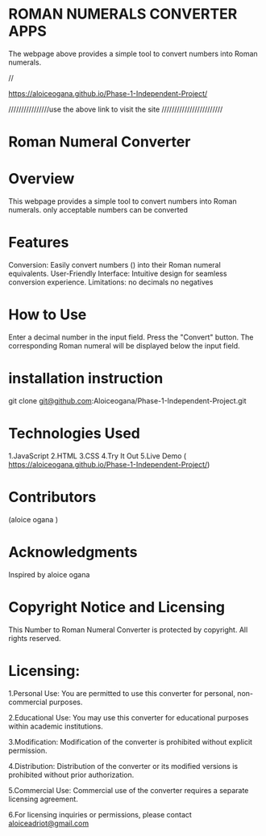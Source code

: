 # ROMAN NUMERALS CONVERTER APPS
The webpage above provides a simple tool to convert  numbers into Roman numerals.


//  

 https://aloiceogana.github.io/Phase-1-Independent-Project/

////////////////use the above link to visit the site ////////////////////////

# Roman Numeral Converter

# Overview
This webpage provides a simple tool to convert  numbers into Roman numerals.
only acceptable numbers can be converted

# Features
Conversion: Easily convert numbers () into their Roman numeral equivalents.
User-Friendly Interface: Intuitive design for seamless conversion experience.
Limitations: no decimals
             no negatives


# How to Use
Enter a decimal number in the input field.
Press the "Convert" button.
The corresponding Roman numeral will be displayed below the input field.

# installation instruction
git clone git@github.com:Aloiceogana/Phase-1-Independent-Project.git
# Technologies Used
1.JavaScript
2.HTML
3.CSS
4.Try It Out
5.Live Demo ( https://aloiceogana.github.io/Phase-1-Independent-Project/)

# Contributors
(aloice ogana 
)
# Acknowledgments
Inspired by aloice ogana 



# Copyright Notice and Licensing

This Number to Roman Numeral Converter is protected by copyright. All rights reserved.

# Licensing:
1.Personal Use: You are permitted to use this converter for personal, non-commercial purposes.

2.Educational Use: You may use this converter for educational purposes within academic institutions.

3.Modification: Modification of the converter is prohibited without explicit permission.

4.Distribution: Distribution of the converter or its modified versions is prohibited without prior authorization.

5.Commercial Use: Commercial use of the converter requires a separate licensing agreement.

6.For licensing inquiries or permissions, please contact aloiceadriot@gmail.com

